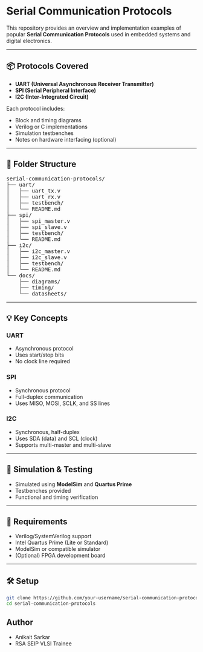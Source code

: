 # Serial Communication Protocols

This repository provides an overview and implementation examples of popular **Serial Communication Protocols** used in embedded systems and digital electronics.

---

## 📦 Protocols Covered

- **UART (Universal Asynchronous Receiver Transmitter)**
- **SPI (Serial Peripheral Interface)**
- **I2C (Inter-Integrated Circuit)**

Each protocol includes:
- Block and timing diagrams  
- Verilog or C implementations  
- Simulation testbenches  
- Notes on hardware interfacing (optional)

---

## 🔧 Folder Structure

<pre>
serial-communication-protocols/
├── uart/
│   ├── uart_tx.v
│   ├── uart_rx.v
│   ├── testbench/
│   └── README.md
├── spi/
│   ├── spi_master.v
│   ├── spi_slave.v
│   ├── testbench/
│   └── README.md
├── i2c/
│   ├── i2c_master.v
│   ├── i2c_slave.v
│   ├── testbench/
│   └── README.md
└── docs/
    ├── diagrams/
    ├── timing/
    └── datasheets/
</pre>

---

## 💡 Key Concepts

### UART
- Asynchronous protocol
- Uses start/stop bits
- No clock line required

### SPI
- Synchronous protocol
- Full-duplex communication
- Uses MISO, MOSI, SCLK, and SS lines

### I2C
- Synchronous, half-duplex
- Uses SDA (data) and SCL (clock)
- Supports multi-master and multi-slave

---

## 🧪 Simulation & Testing

- Simulated using **ModelSim** and **Quartus Prime**
- Testbenches provided
- Functional and timing verification

---

## 📁 Requirements

- Verilog/SystemVerilog support  
- Intel Quartus Prime (Lite or Standard)  
- ModelSim or compatible simulator  
- (Optional) FPGA development board

---

## 🛠️ Setup

```bash
git clone https://github.com/your-username/serial-communication-protocols.git
cd serial-communication-protocols
```

## Author

- Anikait Sarkar
- RSA SEIP VLSI Trainee
